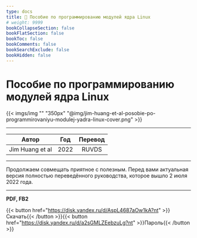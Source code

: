 ```yaml
---
type: docs
title: 🔷 Пособие по программированию модулей ядра Linux
# weight: 9999
bookCollapseSection: false
bookFlatSection: false
bookToc: false
bookComments: false
bookSearchExclude: false
bookHidden: false
---
```


# Пособие по программированию модулей ядра Linux

{{< imgs/img "" "350px" "@img/jim-huang-et-al-posobie-po-programmirovaniyu-modulej-yadra-linux-cover.png" >}}

---

|      Автор      | Год  | Перевод |
| :-------------: | :--: | :-----: |
| Jim Huang et al | 2022 |  RUVDS  |

---

Продолжаем совмещать приятное с полезным. Перед вами актуальная версия полностью переведённого руководства, которое вышло 2 июля 2022 года.

---

**PDF, FB2**

{{< button href="https://disk.yandex.ru/d/AspL4687aOw1kA?nt" >}}Скачать{{< /button >}}{{< button href="https://disk.yandex.ru/d/a2sGMLZEebzuLg?nt" >}}Пароль{{< /button >}}
